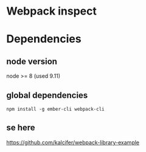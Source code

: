 Webpack inspect
===
# Dependencies

## node version
node >= 8 (used 9.11)

## global dependencies
```
npm install -g ember-cli webpack-cli
```

## se here
 https://github.com/kalcifer/webpack-library-example